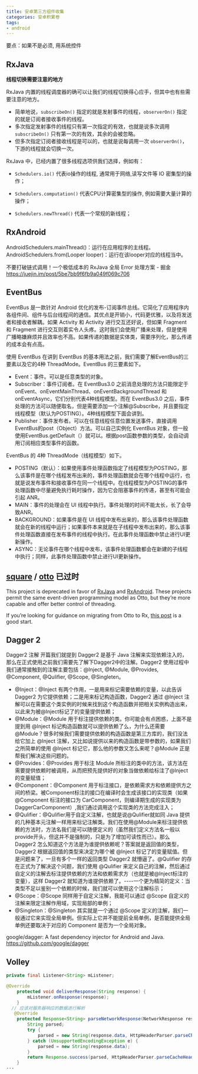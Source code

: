```yaml
---
title: 安卓第三方组件收集
categories: 安卓积累卷
tags:
- android
---
```


要点：如果不是必须, 用系统控件

## RxJava

**线程切换需要注意的地方**

RxJava 内置的线程调度器的确可以让我们的线程切换得心应手，但其中也有些需要注意的地方。

* 简单地说，`subscribeOn()` 指定的就是发射事件的线程，`observerOn()` 指定的就是订阅者接收事件的线程。
* 多次指定发射事件的线程只有第一次指定的有效，也就是说多次调用 `subscribeOn()` 只有第一次的有效，其余的会被忽略。
* 但多次指定订阅者接收线程是可以的，也就是说每调用一次 `observerOn()`，下游的线程就会切换一次。

RxJava 中，已经内置了很多线程选项供我们选择，例如有：

* `Schedulers.io()` 代表io操作的线程, 通常用于网络,读写文件等 IO 密集型的操作；
* `Schedulers.computation()` 代表CPU计算密集型的操作, 例如需要大量计算的操作；

* `Schedulers.newThread()` 代表一个常规的新线程；

## RxAndroid

AndroidSchedulers.mainThread()：运行在应用程序的主线程。
AndroidSchedulers.from(Looper looper)：运行在该looper对应的线程当中。

不要打破链式调用！一个极低成本的 RxJava 全局 Error 处理方案 - 掘金
<https://juejin.im/post/5be7bb9f6fb9a049f069c706>

## EventBus

EventBus 是一款针对 Android 优化的发布-订阅事件总线。它简化了应用程序内各组件间、组件与后台线程间的通信。其优点是开销小，代码更优雅，以及将发送者和接收者解耦。如果 Activity 和 Activity 进行交互还好说，但如果 Fragment 和 Fragment 进行交互则着实令人头疼。这时我们会使用广播来处理，但是使用广播略嫌麻烦并且效率也不高。如果传递的数据是实体类，需要序列化，那么传递的成本会有点高。

使用 EventBus 在讲到 EventBus 的基本用法之前，我们需要了解EventBus的三要素以及它的4种 ThreadMode。EventBus 的三要素如下。

* Event：事件。可以是任意类型的对象。
* Subscriber：事件订阅者。在 EventBus3.0 之前消息处理的方法只能限定于onEvent、onEventMainThread、onEventBackgroundThread 和 onEventAsync，它们分别代表4种线程模型。而在 EventBus3.0 之后，事件处理的方法可以随便取名，但是需要添加一个注解@Subscribe，并且要指定线程模型（默认为POSTING）。4种线程模型下面会讲到。
* Publisher：事件发布者。可以在任意线程任意位置发送事件，直接调用EventBus的post（Object）方法。可以自己实例化 EventBus 对象，但一般使用EventBus.getDefault（）就可以。根据post函数参数的类型，会自动调用订阅相应类型事件的函数。

EventBus 的 4种 ThreadMode（线程模型）如下。

* POSTING（默认）：如果使用事件处理函数指定了线程模型为POSTING，那么该事件是在哪个线程发布出来的，事件处理函数就会在哪个线程中运行，也就是说发布事件和接收事件在同一个线程中。在线程模型为POSTING的事件处理函数中尽量避免执行耗时操作，因为它会阻塞事件的传递，甚至有可能会引起 ANR。
* MAIN：事件的处理会在 UI 线程中执行。事件处理的时间不能太长，长了会导致ANR。
* BACKGROUND：如果事件是在 UI 线程中发布出来的，那么该事件处理函数就会在新的线程中运行；如果事件本来就是在子线程中发布出来的，那么该事件处理函数直接在发布事件的线程中执行。在此事件处理函数中禁止进行UI更新操作。
* ASYNC：无论事件在哪个线程中发布，该事件处理函数都会在新建的子线程中执行；同样，此事件处理函数中禁止进行UI更新操作。

## [square](https://github.com/square) / **[otto](https://github.com/square/otto)** 已过时

This project is deprecated in favor of [RxJava](https://github.com/ReactiveX/RxJava) and [RxAndroid](https://github.com/ReactiveX/RxAndroid). These projects permit the same event-driven programming model as Otto, but they’re more capable and offer better control of threading.

If you’re looking for guidance on migrating from Otto to Rx, [this post](http://blog.kaush.co/2014/12/24/implementing-an-event-bus-with-rxjava-rxbus/) is a good start.

## Dagger 2

Dagger2 注解
开篇我们就提到 Dagger2 是基于 Java 注解来实现依赖注入的，那么在正式使用之前我们需要先了解下Dagger2中的注解。Dagger2 使用过程中我们通常接触到的注解主要包括：@Inject, @Module, @Provides, @Component, @Qulifier, @Scope, @Singleten。

* @Inject：@Inject 有两个作用，一是用来标记需要依赖的变量，以此告诉 Dagger2 为它提供依赖；二是用来标记构造函数，Dagger2 通过 @Inject 注解可以在需要这个类实例的时候来找到这个构造函数并把相关实例构造出来，以此来为被@Inject标记了的变量提供依赖；
* @Module：@Module 用于标注提供依赖的类。你可能会有点困惑，上面不是提到用 @Inject 标记构造函数就可以提供依赖了么，为什么还需要 @Module？很多时候我们需要提供依赖的构造函数是第三方库的，我们没法给它加上 @Inject 注解，又比如说提供以来的构造函数是带参数的，如果我们之所简单的使用 @Inject 标记它，那么他的参数又怎么来呢？@Module 正是帮我们解决这些问题的。
* @Provides：@Provides 用于标注 Module 所标注的类中的方法，该方法在需要提供依赖时被调用，从而把预先提供好的对象当做依赖给标注了@Inject的变量赋值；
* @Component：@Component 用于标注接口，是依赖需求方和依赖提供方之间的桥梁。被Component标注的接口在编译时会生成该接口的实现类（如果 @Component 标注的接口为 CarComponent，则编译期生成的实现类为DaggerCarComponent）,我们通过调用这个实现类的方法完成注入；
* @Qulifier：@Qulifier用于自定义注解，也就是说@Qulifier就如同 Java 提供的几种基本元注解一样用来标记注解类。我们在使用@Module来标注提供依赖的方法时，方法名我们是可以随便定义的（虽然我们定义方法名一般以provide开头，但这并不是强制的，只是为了增加可读性而已）。那么 Dagger2 怎么知道这个方法是为谁提供依赖呢？答案就是返回值的类型，Dagger2 根据返回值的类型来决定为哪个被 @Inject 标记了的变量赋值。但是问题来了，一旦有多个一样的返回类型 Dagger2 就懵逼了。@Qulifier 的存在正式为了解决这个问题，我们使用 @Qulifier 来定义自己的注解，然后通过自定义的注解去标注提供依赖的方法和依赖需求方（也就是被@Inject标注的变量），这样 Dagger2 就知道为谁提供依赖了。----一个更为精简的定义：当类型不足以鉴别一个依赖的时候，我们就可以使用这个注解标示；
* @Scope：@Scope 同样用于自定义注解，我能可以通过 @Scope 自定义的注解来限定注解作用域，实现局部的单例；
* @Singleton：@Singleton 其实就是一个通过 @Scope 定义的注解，我们一般通过它来实现全局单例。但实际上它并不能提前全局单例，是否能提供全局单例还要取决于对应的 Component 是否为一个全局对象。

google/dagger: A fast dependency injector for Android and Java.
https://github.com/google/dagger

## Volley

```java
private final Listener<String> mListener;

@Override
    protected void deliverResponse(String response) {
        mListener.onResponse(response);
    }
  // 应该对服务器响应的数据进行解析
   @Override
    protected Response<String> parseNetworkResponse(NetworkResponse response) {
        String parsed;
        try {
            parsed = new String(response.data, HttpHeaderParser.parseCharset(response.headers));
        } catch (UnsupportedEncodingException e) {
            parsed = new String(response.data);
        }
        return Response.success(parsed, HttpHeaderParser.parseCacheHeaders(response));
    }
···
